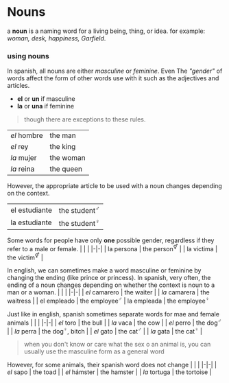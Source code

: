 # Nouns
a **noun** is a naming word for a living being, thing, or idea. for example: *woman, desk, happiness, Garfield*.

### using nouns
In spanish, all nouns are either *masculine* or *feminine*. Even The *"gender"* of words affect the form of other words use with it such as the adjectives and articles.
- **el** or **un** if masculine
- **la** or **una** if feminine
> though there are exceptions to these rules.

| | |
|--|--|
| *el* hombre | the man   |
| *el* rey    | the king  |
| *la* mujer  | the woman |
| *la* reina  | the queen |

However, the appropriate article to be used with a noun changes depending on the context.

| | |
|--|--|
| el estudiante | the student<sup>♂</sup> | 
| la estudiante | the student<sup>♀</sup> |

Some words for people have only **one** possible gender, regardless if they refer to a male or female.
| | |
|-|-|
| la persona | the person<sup>⚥</sup> |
| la victima | the victim<sup>⚥</sup> |

In english, we can sometimes make a word masculine or feminine by changing the ending (like prince or princess). In spanish, very often, the ending of a noun changes depending on whether the context is noun to a man or a woman.
| | |
|-|-|
| *el* camarero | the waiter |
| *la* camarera | the waitress |
| el empleado | the employee<sup>♂</sup>
| la empleada | the employee<sup>♀</sup>

Just like in english, spanish sometimes separate words for mae and female animals
| | |
|-|-|
| *el* toro | the bull |
| *la* vaca | the cow |
| *el* perro | the dog<sup>♂</sup> |
| *la* perra | the dog<sup>♀</sup>, bitch |
| *el* gato | the cat<sup>♂</sup> |
| *la* gata | the cat<sup>♀</sup> | 

> when you don't know or care what the sex o an animal is, you can usually use the masculine form as a general word

However, for some animals, their spanish word does not change
| | |
|-|-|
| *el* sapo | the toad |
| *el* hámster | the hamster |
| *la* tortuga | the tortoise |